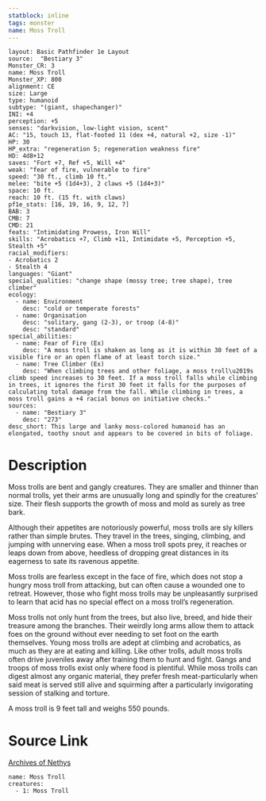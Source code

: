 ```yaml
---
statblock: inline
tags: monster
name: Moss Troll
---
```

```statblock
layout: Basic Pathfinder 1e Layout
source:  "Bestiary 3"
Monster_CR: 3
name: Moss Troll
Monster_XP: 800
alignment: CE
size: Large
type: humanoid
subtype: "(giant, shapechanger)"
INI: +4
perception: +5
senses: "darkvision, low-light vision, scent"
AC: "15, touch 13, flat-footed 11 (dex +4, natural +2, size -1)"
HP: 30
HP_extra: "regeneration 5; regeneration weakness fire"
HD: 4d8+12
saves: "Fort +7, Ref +5, Will +4"
weak: "fear of fire, vulnerable to fire"
speed: "30 ft., climb 10 ft."
melee: "bite +5 (1d4+3), 2 claws +5 (1d4+3)"
space: 10 ft.
reach: 10 ft. (15 ft. with claws)
pf1e_stats: [16, 19, 16, 9, 12, 7]
BAB: 3
CMB: 7
CMD: 21
feats: "Intimidating Prowess, Iron Will"
skills: "Acrobatics +7, Climb +11, Intimidate +5, Perception +5, Stealth +5"
racial_modifiers:
- Acrobatics 2
- Stealth 4
languages: "Giant"
special_qualities: "change shape (mossy tree; tree shape), tree climber"
ecology:
  - name: Environment
    desc: "cold or temperate forests"
  - name: Organisation
    desc: "solitary, gang (2-3), or troop (4-8)"
    desc: "standard"
special_abilities:
  - name: Fear of Fire (Ex)
    desc: "A moss troll is shaken as long as it is within 30 feet of a visible fire or an open flame of at least torch size."
  - name: Tree Climber (Ex)
    desc: "When climbing trees and other foliage, a moss troll\u2019s climb speed increases to 30 feet. If a moss troll falls while climbing in trees, it ignores the first 30 feet it falls for the purposes of calculating total damage from the fall. While climbing in trees, a moss troll gains a +4 racial bonus on initiative checks."
sources:
  - name: "Bestiary 3"
    desc: "273"
desc_short: This large and lanky moss-colored humanoid has an elongated, toothy snout and appears to be covered in bits of foliage.
```
# Description
Moss trolls are bent and gangly creatures. They are smaller and thinner than normal trolls, yet their arms are unusually long and spindly for the creatures’ size. Their flesh supports the growth of moss and mold as surely as tree bark.

Although their appetites are notoriously powerful, moss trolls are sly killers rather than simple brutes. They travel in the trees, singing, climbing, and jumping with unnerving ease. When a moss troll spots prey, it reaches or leaps down from above, heedless of dropping great distances in its eagerness to sate its ravenous appetite.

Moss trolls are fearless except in the face of fire, which does not stop a hungry moss troll from attacking, but can often cause a wounded one to retreat. However, those who fight moss trolls may be unpleasantly surprised to learn that acid has no special effect on a moss troll’s regeneration.

Moss trolls not only hunt from the trees, but also live, breed, and hide their treasure among the branches. Their weirdly long arms allow them to attack foes on the ground without ever needing to set foot on the earth themselves. Young moss trolls are adept at climbing and acrobatics, as much as they are at eating and killing. Like other trolls, adult moss trolls often drive juveniles away after training them to hunt and fight. Gangs and troops of moss trolls exist only where food is plentiful. While moss trolls can digest almost any organic material, they prefer fresh meat-particularly when said meat is served still alive and squirming after a particularly invigorating session of stalking and torture.

A moss troll is 9 feet tall and weighs 550 pounds.
# Source Link
[Archives of Nethys](https://aonprd.com/MonsterDisplay.aspx?ItemName=Moss%20Troll)
```encounter-table
name: Moss Troll
creatures:
  - 1: Moss Troll
```
